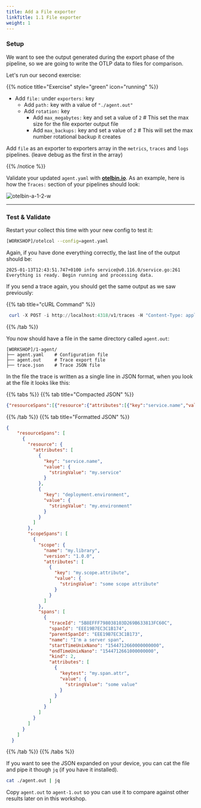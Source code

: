 ```yaml
---
title: Add a File exporter
linkTitle: 1.1 File exporter
weight: 1
---
```

### Setup

We want to see the output generated during the export phase of the pipeline, so we are going to write the OTLP data to files for comparison.

Let's run our second exercise:

{{% notice title="Exercise" style="green" icon="running" %}}

- Add `file:` under `exporters:` key
  - Add `path:` key with a value of `"./agent.out"`
  - Add `rotation:` key
    - Add `max_megabytes:` key and set a value of `2` # This set the max size for the file exporter output file
    - Add `max_backups:` key and set a value of `2` # This will set the max number rotational backup it creates

Add `file` as an exporter to  exporters array in the `metrics`, `traces` and `logs` pipelines. (leave debug as the first in the array)

{{% /notice %}}

Validate your updated `agent.yaml` with **[otelbin.io](https://www.otelbin.io/)**. As an example, here is how the `Traces:` section of your pipelines should look:

![otelbin-a-1-2-w](../../images/agent-1-2-traces.png?width=30vw)

---

### Test & Validate

Restart your collect this time with your new config to test it:

```bash
[WORKSHOP]/otelcol --config=agent.yaml
```

Again, if you have done everything correctly, the last line of the output should be:

```text
2025-01-13T12:43:51.747+0100 info service@v0.116.0/service.go:261 Everything is ready. Begin running and processing data.
```

If you send a trace again, you should get the same output as we saw previously:

{{% tab title="cURL Command" %}}

```ps1
 curl -X POST -i http://localhost:4318/v1/traces -H "Content-Type: application/json" -d "@trace.json"
```

{{% /tab %}}

You now should have a file in the same directory called `agent.out`:

```text
[WORKSHOP]/1-agent/
├── agent.yaml    # Configuration file
├── agent.out     # Trace export file
├── trace.json    # Trace JSON file

```

In the file the trace is written as a single line in JSON format, when you look at the file it looks like this:

{{% tabs %}}
{{% tab title="Compacted JSON" %}}

```json
{"resourceSpans":[{"resource":{"attributes":[{"key":"service.name","value":{"stringValue":"my.service"}},{"key":"deployment.environment","value":{"stringValue":"my.environment"}}]},"scopeSpans":[{"scope":{"name":"my.library","version":"1.0.0","attributes":[{"key":"my.scope.attribute","value":{"stringValue":"some scope attribute"}}]},"spans":[{"traceId":"5B8EFFF798038103D269B633813FC60C","spanId":"EEE19B7EC3C1B174","parentSpanId":"EEE19B7EC3C1B173","name":"I'm a server span","startTimeUnixNano":"1544712660000000000","endTimeUnixNano":"1544712661000000000","kind":2,"attributes":[{"keytest":"my.span.attr","value":{"stringValue":"some value"}}]}]}]}]}
```

{{% /tab %}}
{{% tab title="Formatted JSON" %}}

```json
{
    "resourceSpans": [
      {
        "resource": {
          "attributes": [
            {
              "key": "service.name",
              "value": {
                "stringValue": "my.service"
              }
            },
            {
              "key": "deployment.environment",
              "value": {
                "stringValue": "my.environment"
              }
            }
          ]
        },
        "scopeSpans": [
          {
            "scope": {
              "name": "my.library",
              "version": "1.0.0",
              "attributes": [
                {
                  "key": "my.scope.attribute",
                  "value": {
                    "stringValue": "some scope attribute"
                  }
                }
              ]
            },
            "spans": [
              {
                "traceId": "5B8EFFF798038103D269B633813FC60C",
                "spanId": "EEE19B7EC3C1B174",
                "parentSpanId": "EEE19B7EC3C1B173",
                "name": "I'm a server span",
                "startTimeUnixNano": "1544712660000000000",
                "endTimeUnixNano": "1544712661000000000",
                "kind": 2,
                "attributes": [
                  {
                    "keytest": "my.span.attr",
                    "value": {
                      "stringValue": "some value"
                    }
                  }
                ]
              }
            ]
          }
        ]
      }
    ]
  }
```

{{% /tab %}}
{{% /tabs %}}

If you want to see the JSON expanded on your device, you can cat the file and pipe it though `jq` (if you have it installed).

```bash
cat ./agent.out | jq
```

Copy `agent.out` to `agent-1.out` so you can use it to compare against other results later on in this workshop.
